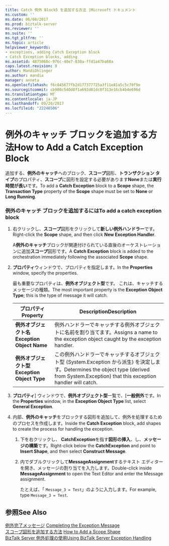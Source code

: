 ```yaml
---
title: Catch 例外 Block5 を追加する方法 |Microsoft ドキュメント
ms.custom: ''
ms.date: 06/08/2017
ms.prod: biztalk-server
ms.reviewer: ''
ms.suite: ''
ms.tgt_pltfrm: ''
ms.topic: article
helpviewer_keywords:
- exceptions, adding Catch Exception block
- Catch Exception blocks, adding
ms.assetid: 4875060c-976c-40e7-830a-ffd1a47ba68a
caps.latest.revision: 8
author: MandiOhlinger
ms.author: mandia
manager: anneta
ms.openlocfilehash: f6c045677fb2d177377725a3f11e81a5c5c70f9e
ms.sourcegitcommit: cb908c540d8f1a692d01dc8f313e16cb4b4e696d
ms.translationtype: MT
ms.contentlocale: ja-JP
ms.lasthandoff: 09/20/2017
ms.locfileid: "22246506"
---
```

# <a name="how-to-add-a-catch-exception-block"></a><span data-ttu-id="cbbdc-102">例外のキャッチ ブロックを追加する方法</span><span class="sxs-lookup"><span data-stu-id="cbbdc-102">How to Add a Catch Exception Block</span></span>
<span data-ttu-id="cbbdc-103">追加する、**例外のキャッチ**へのブロック、**スコープ**図形、**トランザクション タイプ**のプロパティ、**スコープ**に図形を設定する必要があります**None**または**実行時間が長い**です。</span><span class="sxs-lookup"><span data-stu-id="cbbdc-103">To add a **Catch Exception** block to a **Scope** shape, the **Transaction Type** property of the **Scope** shape must be set to **None** or **Long Running**.</span></span>  
  
### <a name="to-add-a-catch-exception-block"></a><span data-ttu-id="cbbdc-104">例外のキャッチ ブロックを追加するには</span><span class="sxs-lookup"><span data-stu-id="cbbdc-104">To add a catch exception block</span></span>  
  
1.  <span data-ttu-id="cbbdc-105">右クリックし、**スコープ**図形をクリックして**新しい例外ハンドラー**です。</span><span class="sxs-lookup"><span data-stu-id="cbbdc-105">Right-click the **Scope** shape, and then click **New Exception Handler**.</span></span>  
  
     <span data-ttu-id="cbbdc-106">A**例外のキャッチ**ブロックが関連付けられている直後のオーケストレーションに追加**スコープ**図形です。</span><span class="sxs-lookup"><span data-stu-id="cbbdc-106">A **Catch Exception** block is added to the orchestration immediately following the associated **Scope** shape.</span></span>  
  
2.  <span data-ttu-id="cbbdc-107">**プロパティ**ウィンドウで、プロパティを指定します。</span><span class="sxs-lookup"><span data-stu-id="cbbdc-107">In the **Properties** window, specify the properties.</span></span>  
  
     <span data-ttu-id="cbbdc-108">最も重要なプロパティは、**例外オブジェクト型**です。 これは、キャッチするメッセージの種類。</span><span class="sxs-lookup"><span data-stu-id="cbbdc-108">The most important property is the **Exception Object Type**; this is the type of message it will catch.</span></span>  
  
    |<span data-ttu-id="cbbdc-109">プロパティ</span><span class="sxs-lookup"><span data-stu-id="cbbdc-109">Property</span></span>|<span data-ttu-id="cbbdc-110">Description</span><span class="sxs-lookup"><span data-stu-id="cbbdc-110">Description</span></span>|  
    |--------------|-----------------|  
    |<span data-ttu-id="cbbdc-111">**例外オブジェクト名**</span><span class="sxs-lookup"><span data-stu-id="cbbdc-111">**Exception Object Name**</span></span>|<span data-ttu-id="cbbdc-112">例外ハンドラーでキャッチする例外オブジェクトに名前を割り当てます。</span><span class="sxs-lookup"><span data-stu-id="cbbdc-112">Assigns a name to the exception object caught by the exception handler.</span></span>|  
    |<span data-ttu-id="cbbdc-113">**例外オブジェクト型**</span><span class="sxs-lookup"><span data-stu-id="cbbdc-113">**Exception Object Type**</span></span>|<span data-ttu-id="cbbdc-114">この例外ハンドラーでキャッチするオブジェクト型 (System.Exception から派生) を決定します。</span><span class="sxs-lookup"><span data-stu-id="cbbdc-114">Determines the object type (derived from System.Exception) that this exception handler will catch.</span></span>|  
  
3.  <span data-ttu-id="cbbdc-115">**プロパティ**] ウィンドウで、**例外オブジェクト型**一覧で、[**一般例外**です。</span><span class="sxs-lookup"><span data-stu-id="cbbdc-115">In the **Properties** window, in the **Exception Object Type** list, select **General Exception**.</span></span>  
  
4.  <span data-ttu-id="cbbdc-116">内部、**例外のキャッチ**をブロックする図形を追加して、例外を処理するためのプロセスを作成します。</span><span class="sxs-lookup"><span data-stu-id="cbbdc-116">Inside the **Catch Exception** block, add shapes to create the process for handling the exception.</span></span>  
  
    1.  <span data-ttu-id="cbbdc-117">下を右クリックし、 **CatchException**を指す**図形の挿入**、し、**メッセージの構築**です。</span><span class="sxs-lookup"><span data-stu-id="cbbdc-117">Right-click below the **CatchException** and point to **Insert Shape**, and then select **Construct Message**.</span></span>  
  
    2.  <span data-ttu-id="cbbdc-118">内でダブルクリックして**MessageAssignment**するテキスト エディターを開き、メッセージの割り当てを入力します。</span><span class="sxs-lookup"><span data-stu-id="cbbdc-118">Double-click inside **MessageAssignment** to open the Text Editor and enter the Message assignment.</span></span>  
  
         <span data-ttu-id="cbbdc-119">たとえば、「 `Message_3 = Test`」のように入力します。</span><span class="sxs-lookup"><span data-stu-id="cbbdc-119">For example, type `Message_3 = Test`.</span></span>  
  
## <a name="see-also"></a><span data-ttu-id="cbbdc-120">参照</span><span class="sxs-lookup"><span data-stu-id="cbbdc-120">See Also</span></span>  
 <span data-ttu-id="cbbdc-121">[例外完了メッセージ](../core/completing-the-exception-message1.md) </span><span class="sxs-lookup"><span data-stu-id="cbbdc-121">[Completing the Exception Message](../core/completing-the-exception-message1.md) </span></span>  
 <span data-ttu-id="cbbdc-122">[スコープ図形を追加する方法](../core/how-to-add-a-scope-shape5.md) </span><span class="sxs-lookup"><span data-stu-id="cbbdc-122">[How to Add a Scope Shape](../core/how-to-add-a-scope-shape5.md) </span></span>  
 [<span data-ttu-id="cbbdc-123">BizTalk Server 例外処理の使用</span><span class="sxs-lookup"><span data-stu-id="cbbdc-123">Using BizTalk Server Exception Handling</span></span>](../core/using-biztalk-server-exception-handling5.md)